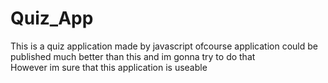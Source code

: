 # Quiz_App

This is a quiz application made by javascript 
ofcourse application could be published much better than this and im gonna try to do that  
However im sure that this application is useable
